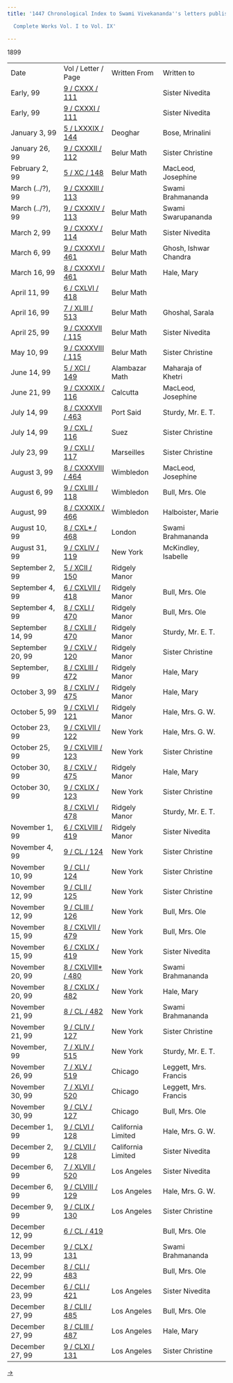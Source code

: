```yaml
---
title: '1447 Chronological Index to Swami Vivekananda''s letters published in the

  Complete Works Vol. I to Vol. IX'

---
```





1899

<div class="center">

|                  |                                                                              |                    |                       |
|------------------|------------------------------------------------------------------------------|--------------------|-----------------------|
| Date             | Vol / Letter / Page                                                          | Written From       | Written to            |
| Early, 99        | [9 / CXXX / 111](../../../volume_9/letters_fifth_series/)         |                    | Sister Nivedita       |
| Early, 99        | [9 / CXXXI / 111](../../../volume_9/letters_fifth_series/)      |                    | Sister Nivedita       |
| January 3, 99    | [5 / LXXXIX / 144](../../../volume_5/epistles_first_series/)      | Deoghar            | Bose, Mrinalini       |
| January 26, 99   | [9 / CXXXII / 112](../../../volume_9/letters_fifth_series/)    | Belur Math         | Sister Christine      |
| February 2, 99   | [5 / XC / 148](../../../volume_5/epistles_first_series/)             | Belur Math         | MacLeod, Josephine    |
| March (../?), 99    | [9 / CXXXIII / 113](../../volume_9/letters_fifth_series/)        |                    | Swami Brahmananda     |
| March (../?), 99    | [9 / CXXXIV / 113](../../volume_9/letters_fifth_series/)            | Belur Math         | Swami Swarupananda    |
| March 2, 99      | [9 / CXXXV / 114](../../../volume_9/letters_fifth_series/)        | Belur Math         | Sister Nivedita       |
| March 6, 99      | [9 / CXXXVI / 461](../../../volume_9/letters_fifth_series/)          | Belur Math         | Ghosh, Ishwar Chandra |
| March 16, 99     | [8 / CXXXVI / 461](../../../volume_8/epistles_fourth_series/)       | Belur Math         | Hale, Mary            |
| April 11, 99     | [6 / CXLVI / 418](../../../volume_6/epistles_second_series/)        | Belur Math         |                       |
| April 16, 99     | [7 / XLIII / 513](../../../volume_7/epistles_third_series/)         | Belur Math         | Ghoshal, Sarala       |
| April 25, 99     | [9 / CXXXVII / 115](../../../volume_9/letters_fifth_series/)      | Belur Math         | Sister Nivedita       |
| May 10, 99       | [9 / CXXXVIII / 115](../../../volume_9/letters_fifth_series/)  | Belur Math         | Sister Christine      |
| June 14, 99      | [5 / XCI / 149](../../../volume_5/epistles_first_series/)         | Alambazar Math     | Maharaja of Khetri    |
| June 21, 99      | [9 / CXXXIX / 116](../../../volume_9/letters_fifth_series/) | Calcutta           | MacLeod, Josephine    |
| July 14, 99      | [8 / CXXXVII / 463](../../../volume_8/epistles_fourth_series/)    | Port Said          | Sturdy, Mr. E. T.     |
| July 14, 99      | [9 / CXL / 116](../../../volume_9/letters_fifth_series/)       | Suez               | Sister Christine      |
| July 23, 99      | [9 / CXLI / 117](../../../volume_9/letters_fifth_series/)      | Marseilles         | Sister Christine      |
| August 3, 99     | [8 / CXXXVIII / 464](../../../volume_8/epistles_fourth_series/)      | Wimbledon          | MacLeod, Josephine    |
| August 6, 99     | [9 / CXLIII / 118](../../../volume_9/letters_fifth_series/)       | Wimbledon          | Bull, Mrs. Ole        |
| August, 99       | [8 / CXXXIX / 466](../../../volume_8/epistles_fourth_series/)      | Wimbledon          | Halboister, Marie     |
| August 10, 99    | [8 / CXL\* / 468](../../../volume_8/epistles_fourth_series/)      | London             | Swami Brahmananda     |
| August 31, 99    | [9 / CXLIV / 119](../../../volume_9/letters_fifth_series/)        | New York           | McKindley, Isabelle   |
| September 2, 99  | [5 / XCII / 150](../../../volume_5/epistles_first_series/)              | Ridgely Manor      |                       |
| September 4, 99  | [6 / CXLVII / 418](../../../volume_6/epistles_second_series/)   | Ridgely Manor      | Bull, Mrs. Ole        |
| September 4, 99  | [8 / CXLI / 470](../../../volume_8/epistles_fourth_series/)       | Ridgely Manor      | Bull, Mrs. Ole        |
| September 14, 99 | [8 / CXLII / 470](../../../volume_8/epistles_fourth_series/)      | Ridgely Manor      | Sturdy, Mr. E. T.     |
| September 20, 99 | [9 / CXLV / 120](../../../volume_9/letters_fifth_series/)      | Ridgely Manor      | Sister Christine      |
| September, 99    | [8 / CXLIII / 472](../../../volume_8/epistles_fourth_series/)       | Ridgely Manor      | Hale, Mary            |
| October 3, 99    | [8 / CXLIV / 475](../../../volume_8/epistles_fourth_series/)        | Ridgely Manor      | Hale, Mary            |
| October 5, 99    | [9 / CXLVI / 121](../../../volume_9/letters_fifth_series/) | Ridgely Manor      | Hale, Mrs. G. W.      |
| October 23, 99   | [9 / CXLVII / 122](../../../volume_9/letters_fifth_series/)       | New York           | Hale, Mrs. G. W.      |
| October 25, 99   | [9 / CXLVIII / 123](../../../volume_9/letters_fifth_series/)   | New York           | Sister Christine      |
| October 30, 99   | [8 / CXLV / 475](../../../volume_8/epistles_fourth_series/)     | Ridgely Manor      | Hale, Mary            |
| October 30, 99   | [9 / CXLIX / 123](../../../volume_9/letters_fifth_series/)     | New York           | Sister Christine      |
|                  | [8 / CXLVI / 478](../../../volume_8/epistles_fourth_series/)      | Ridgely Manor      | Sturdy, Mr. E. T.     |
| November 1, 99   | [6 / CXLVIII / 419](../../../volume_6/epistles_second_series/)    | Ridgely Manor      | Sister Nivedita       |
| November 4, 99   | [9 / CL / 124](../../../volume_9/letters_fifth_series/)        | New York           | Sister Christine      |
| November 10, 99  | [9 / CLI / 124](../../../volume_9/letters_fifth_series/)       | New York           | Sister Christine      |
| November 12, 99  | [9 / CLII / 125](../../../volume_9/letters_fifth_series/)      | New York           | Sister Christine      |
| November 12, 99  | [9 / CLIII / 126](../../../volume_9/letters_fifth_series/)      | New York           | Bull, Mrs. Ole        |
| November 15, 99  | [8 / CXLVII / 479](../../../volume_8/epistles_fourth_series/)   | New York           | Bull, Mrs. Ole        |
| November 15, 99  | [6 / CXLIX / 419](../../../volume_6/epistles_second_series/)      | New York           | Sister Nivedita       |
| November 20, 99  | [8 / CXLVIII\* / 480](../../../volume_8/epistles_fourth_series/)  | New York           | Swami Brahmananda     |
| November 20, 99  | [8 / CXLIX / 482](../../../volume_8/epistles_fourth_series/)        | New York           | Hale, Mary            |
| November 21, 99  | [8 / CL / 482](../../../volume_8/epistles_fourth_series/)    | New York           | Swami Brahmananda     |
| November 21, 99  | [9 / CLIV / 127](../../../volume_9/letters_fifth_series/)      | New York           | Sister Christine      |
| November, 99     | [7 / XLIV / 515](../../../volume_7/epistles_third_series/)         | New York           | Sturdy, Mr. E. T.     |
| November 26, 99  | [7 / XLV / 519](../../../volume_7/epistles_third_series/)     | Chicago            | Leggett, Mrs. Francis |
| November 30, 99  | [7 / XLVI / 520](../../../volume_7/epistles_third_series/)         | Chicago            | Leggett, Mrs. Francis |
| November 30, 99  | [9 / CLV / 127](../../../volume_9/letters_fifth_series/)      | Chicago            | Bull, Mrs. Ole        |
| December 1, 99   | [9 / CLVI / 128](../../../volume_9/letters_fifth_series/)         | California Limited | Hale, Mrs. G. W.      |
| December 2, 99   | [9 / CLVII / 128](../../../volume_9/letters_fifth_series/)        | California Limited | Sister Nivedita       |
| December 6, 99   | [7 / XLVII / 520](../../../volume_7/epistles_third_series/)        | Los Angeles        | Sister Nivedita       |
| December 6, 99   | [9 / CLVIII / 129](../../../volume_9/letters_fifth_series/)       | Los Angeles        | Hale, Mrs. G. W.      |
| December 9, 99   | [9 / CLIX / 130](../../../volume_9/letters_fifth_series/)      | Los Angeles        | Sister Christine      |
| December 12, 99  | [6 / CL / 419](../../../volume_6/epistles_second_series/)       |                    | Bull, Mrs. Ole        |
| December 13, 99  | [9 / CLX / 131](../../../volume_9/letters_fifth_series/)     |                    | Swami Brahmananda     |
| December 22, 99  | [8 / CLI / 483](../../../volume_8/epistles_fourth_series/)    |                    | Bull, Mrs. Ole        |
| December 23, 99  | [6 / CLI / 421](../../../volume_6/epistles_second_series/)        | Los Angeles        | Sister Nivedita       |
| December 27, 99  | [8 / CLII / 485](../../../volume_8/epistles_fourth_series/)   | Los Angeles        | Bull, Mrs. Ole        |
| December 27, 99  | [8 / CLIII / 487](../../../volume_8/epistles_fourth_series/)        | Los Angeles        | Hale, Mary            |
| December 27, 99  | [9 / CLXI / 131](../../../volume_9/letters_fifth_series/)      | Los Angeles        | Sister Christine      |

[→](1900.htm)